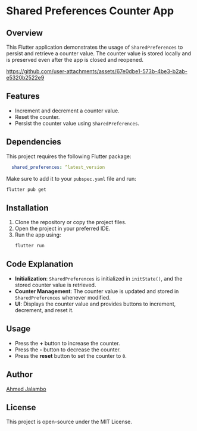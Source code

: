 # Shared Preferences Counter App

## Overview
This Flutter application demonstrates the usage of `SharedPreferences` to persist and retrieve a counter value. The counter value is stored locally and is preserved even after the app is closed and reopened.

https://github.com/user-attachments/assets/67e0dbe1-573b-4be3-b2ab-e5320b2522e9

## Features
- Increment and decrement a counter value.
- Reset the counter.
- Persist the counter value using `SharedPreferences`.

## Dependencies
This project requires the following Flutter package:
```yaml
  shared_preferences: ^latest_version
```
Make sure to add it to your `pubspec.yaml` file and run:
```sh
flutter pub get
```

## Installation
1. Clone the repository or copy the project files.
2. Open the project in your preferred IDE.
3. Run the app using:
   ```sh
   flutter run
   ```

## Code Explanation
- **Initialization**: `SharedPreferences` is initialized in `initState()`, and the stored counter value is retrieved.
- **Counter Management**: The counter value is updated and stored in `SharedPreferences` whenever modified.
- **UI**: Displays the counter value and provides buttons to increment, decrement, and reset it.

## Usage
- Press the **+** button to increase the counter.
- Press the **-** button to decrease the counter.
- Press the **reset** button to set the counter to `0`.

## Author
[Ahmed Jalambo](https://github.com/Jalambo-Dev)

## License
This project is open-source under the MIT License.

